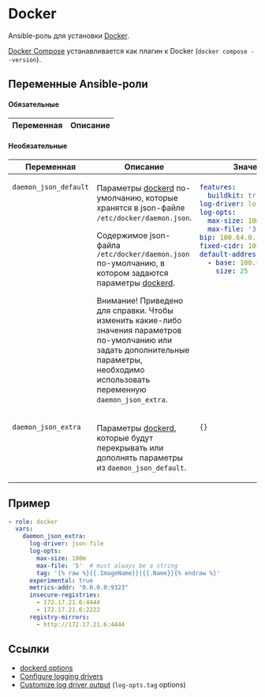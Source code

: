 # Docker

Ansible-роль для установки [Docker](https://docs.docker.com/engine/install/).

[Docker Compose](https://docs.docker.com/compose/) устанавливается как плагин к Docker (`docker compose --version`).

## Переменные Ansible-роли

#### Обязательные

| Переменная | Описание |
| --- | --- |  

#### Необязательные

<table>
<thead>
<th>
Переменная
</th>
<th>
Описание
</th>
<th>
Значение по-умолчанию
</th>
</thead>
<tbody>

<tr>

<td valign="top">

`daemon_json_default`

</td>
<td valign="top">

Параметры [dockerd](https://docs.docker.com/engine/reference/commandline/dockerd/) по-умолчанию,
которые хранятся в json-файле `/etc/docker/daemon.json`.

Содержимое json-файла `/etc/docker/daemon.json` по-умолчанию, в котором задаются параметры
[dockerd](https://docs.docker.com/engine/reference/commandline/dockerd/).

Внимание! Приведено для справки. Чтобы изменить какие-либо значения параметров
по-умолчанию или задать дополнительные параметры, необходимо использовать переменную `daemon_json_extra`.
</td>

<td valign="top">

```yaml
features:
  buildkit: true
log-driver: local
log-opts:
  max-size: 10m
  max-file: '3'  # must always be a string
bip: 100.64.0.1/24
fixed-cidr: 100.64.0.1/24
default-address-pools:
  - base: 100.65.0.0/16
    size: 25
```

</td>

</tr>

<tr>

<td valign="top">

`daemon_json_extra`

</td>
<td valign="top">

Параметры [dockerd](https://docs.docker.com/engine/reference/commandline/dockerd/),
которые будут перекрывать или дополнять параметры из `daemon_json_default`.

</td>

<td valign="top">

`{}`

</td>

</tr>

</tbody>
</table>

## Пример

```yaml
- role: docker
  vars:
    daemon_json_extra:
      log-driver: json-file
      log-opts:
        max-size: 100m
        max-file: '5'  # must always be a string
        tag: '{% raw %}{{.ImageName}}|{{.Name}}{% endraw %}'
      experimental: true
      metrics-addr: "0.0.0.0:9323"
      insecure-registries:
        - 172.17.21.6:4444
        - 172.17.21.6:2222
      registry-mirrors:
        - http://172.17.21.6:4444
```

## Ссылки

* [dockerd options](https://docs.docker.com/engine/reference/commandline/dockerd/)
* [Configure logging drivers](https://docs.docker.com/config/containers/logging/configure/)
* [Customize log driver output](https://docs.docker.com/config/containers/logging/log_tags/) (`log-opts.tag` options)

